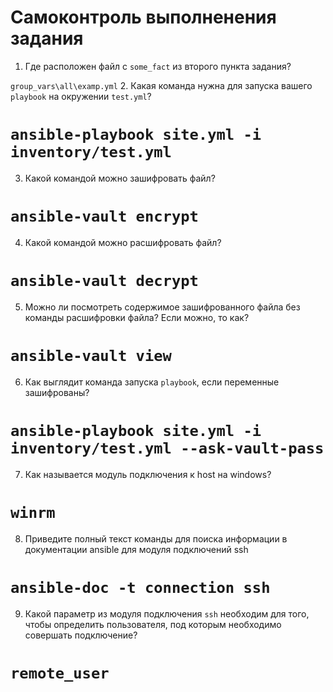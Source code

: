 
# Самоконтроль выполненения задания

1. Где расположен файл с `some_fact` из второго пункта задания? 

`group_vars\all\examp.yml`
2. Какая команда нужна для запуска вашего `playbook` на окружении `test.yml`? 
# `ansible-playbook site.yml -i inventory/test.yml`
3. Какой командой можно зашифровать файл?
# `ansible-vault encrypt`
4. Какой командой можно расшифровать файл?
# `ansible-vault decrypt`
5. Можно ли посмотреть содержимое зашифрованного файла без команды расшифровки файла? Если можно, то как?
# `ansible-vault view`
6. Как выглядит команда запуска `playbook`, если переменные зашифрованы?
# `ansible-playbook site.yml -i inventory/test.yml --ask-vault-pass`
7. Как называется модуль подключения к host на windows?
# `winrm`
8. Приведите полный текст команды для поиска информации в документации ansible для модуля подключений ssh
# `ansible-doc -t connection ssh`
9. Какой параметр из модуля подключения `ssh` необходим для того, чтобы определить пользователя, под которым необходимо совершать подключение?
# `remote_user`